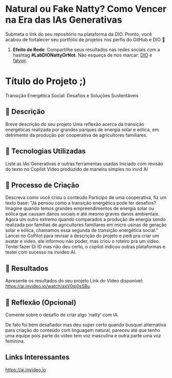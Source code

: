 # Natural ou Fake Natty? Como Vencer na Era das IAs Generativas
Submeta o link do seu repositório na plataforma da DIO. Pronto, você acabou de fortalecer seu portfólio de projetos nos perfis do GitHub e DIO 🚀
1. **Efeito de Rede**: Compartilhe seus resultados nas redes sociais com a hashtag **#LabDIONattyOrNot**. Não esqueça de nos marcar: [DIO](https://www.linkedin.com/school/dio-makethechange) e [falvojr](https://www.linkedin.com/in/falvojr).

# Título do Projeto ;)
Transição Energética Social: Desafios e Soluções Sustentáveis
## 📒 Descrição
Breve descrição do seu projeto
Uma reflexão acerca da transição energéticas realizada por grandes parques de energia solar e eólica,
em detrimento da produção por cooperativa de agricultores familiares.
## 🤖 Tecnologias Utilizadas
Liste as IAs Generativas e outras ferramentas usadas
Iniciado com revisão do texto no Copilot
Video produzido de maneira simples no invid AI
## 🧐 Processo de Criação
Descreva como você criou o conteúdo
Participo de uma cooperativa, fiz um texto base: "Já pensou como a transição energética pode ter desafios? Imagine quando temos grandes empreendimentos de energia solar ou eólica que causam danos sociais e até mesmo graves danos ambientais. Agora um outro extremo quando comparados a produção de energia sendo realizada por famílias de agricultores familiares em micro usinas de geração solar e eólica, chamamos essa segunda de transição energética social." Lancei no CoPilot para revisar a descrição do projeto e pedi pra criar um avatar e vídeo, ele informou não poder, mas criou o roteiro pra um vídeo.
Tentei fazer Di ID mas não deu certo, o copilot indicou outras plataformas e testei com sucesso na invideo AI.

## 🚀 Resultados
Apresente os resultados do seu projeto
Link do Vídeo disponível: https://ai.invideo.io/watch/axV0sj0sSBu 

## 💭 Reflexão (Opcional)
Comente sobre o desafio de criar algo 'natty' com IA.

De fato foi bem desafiador mas deu super certo quando busquei alternativa para criação do conteúdo com linguagem natural, pareceu até que tenho uma equipe pois parte do vídeo tem voz masculina e outra parte uma voz feminina.


## Links Interessantes
https://ai.invideo.io
